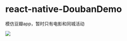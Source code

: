 # react-native-DoubanDemo
模仿豆瓣app，暂时只有电影和同城活动

![](https://github.com/zhouyua3253/react-native-DoubanDemo/blob/master/ios.gif)
